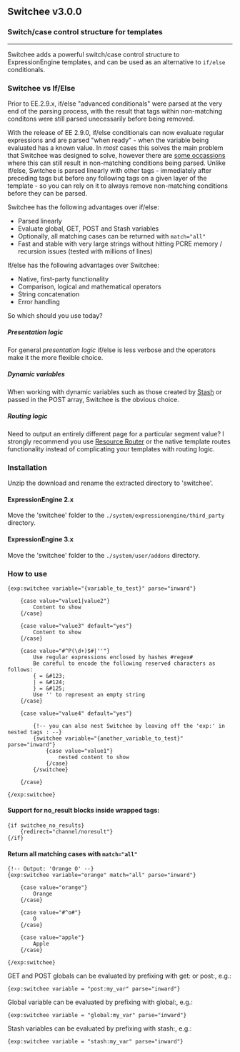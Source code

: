 ## Switchee v3.0.0


### Switch/case control structure for templates
-------------------------------------------

Switchee adds a powerful switch/case control structure to ExpressionEngine templates, and can be used as an alternative to `if/else` conditionals.

### Switchee vs If/Else

Prior to EE.2.9.x, if/else "advanced conditionals" were parsed at the very end of the parsing process, with the result that tags within non-matching conditons were still parsed unecessarily before being removed.

With the release of EE 2.9.0, if/else conditionals can now evaluate regular expressions and are parsed "when ready" - when the variable being evaluated has a known value. In _most_ cases this solves the main problem that Switchee was designed to solve, however there are [some occassions](https://gist.github.com/croxton/9d012297096892ca5c10) where this can still result in non-matching conditions being parsed. Unlike if/else, Switchee is parsed linearly with other tags - immediately after preceding tags but before any following tags on a given layer of the template - so you can rely on it to always remove non-matching conditions before they can be parsed.

Switchee has the following advantages over if/else:

* Parsed linearly
* Evaluate global, GET, POST and Stash variables
* Optionally, all matching cases can be returned with `match="all"`
* Fast and stable with very large strings without hitting PCRE memory / recursion issues (tested with millions of lines)

If/else has the following advantages over Switchee:

* Native, first-party functionality
* Comparison, logical and mathematical operators
* String concatenation
* Error handling


So which should you use today? 

##### Presentation logic
For general _presentation logic_ if/else is less verbose and the operators make it the more flexible choice. 

##### Dynamic variables
When working with dynamic variables such as those created by [Stash](https://github.com/croxton/Stash) or passed in the POST array, Switchee is the obvious choice.

##### Routing logic
Need to output an entirely different page for a particular segment value? I strongly recommend you use [Resource Router](https://github.com/rsanchez/resource_router) or the native template routes functionality instead of complicating your templates with routing logic.


### Installation

Unzip the download and rename the extracted directory to 'switchee'.

#### ExpressionEngine 2.x

Move the 'switchee' folder to the `./system/expressionengine/third_party` directory.

#### ExpressionEngine 3.x

Move the 'switchee' folder to the `./system/user/addons` directory.


### How to use

	{exp:switchee variable="{variable_to_test}" parse="inward"}
		
		{case value="value1|value2"}
			Content to show
		{/case}
		
		{case value="value3" default="yes"}
			Content to show
		{/case}
		
		{case value="#^P(\d+)$#|''"}
			Use regular expressions enclosed by hashes #regex#
			Be careful to encode the following reserved characters as follows:
			{ = &#123;
			| = &#124;
			} = &#125;
			Use '' to represent an empty string
		{/case}
		
		{case value="value4" default="yes"}	
			
			{!-- you can also nest Switchee by leaving off the 'exp:' in nested tags : --}
			{switchee variable="{another_variable_to_test}" parse="inward"}
				{case value="value1"}
					nested content to show
				{/case}
			{/switchee}	
			
		{/case}
		
	{/exp:switchee}

#### Support for no_result blocks inside wrapped tags:

	{if switchee_no_results}
		{redirect="channel/noresult"}
	{/if}

#### Return all matching cases with `match="all"`

	{!-- Output: 'Orange O' --}	
	{exp:switchee variable="orange" match="all" parse="inward"}
		
		{case value="orange"}
			Orange
		{/case}
		
		{case value="#^o#"}
			O
		{/case}
		
		{case value="apple"}
			Apple
		{/case}
		
	{/exp:switchee}


GET and POST globals can be evaluated by prefixing with get: or post:, e.g.:

	{exp:switchee variable = "post:my_var" parse="inward"}

Global variable can be evaluated by prefixing with global:, e.g.:

	{exp:switchee variable = "global:my_var" parse="inward"}

Stash variables can be evaluated by prefixing with stash:, e.g.:

	{exp:switchee variable = "stash:my_var" parse="inward"}

